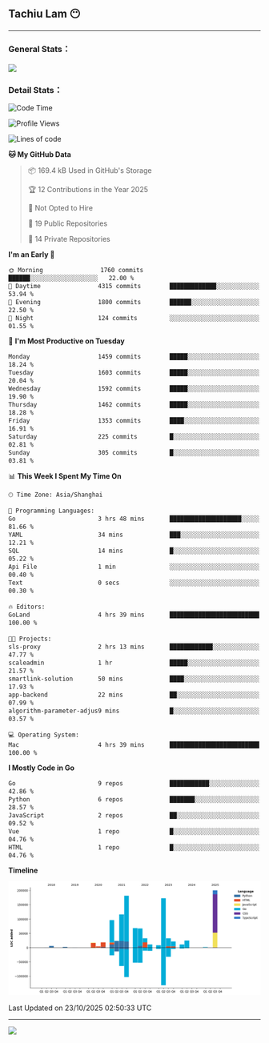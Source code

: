 <h2>Tachiu Lam 😶

---

### General Stats：

<a href="https://github.com/TachiuLam/TachiuLam">
  <img align="center" src="https://github-readme-stats.vercel.app/api?username=tachiulam&show_icons=true&theme=tokyonight&include_all_commits=true&count_private=true" />
</a>

[//]: # (![]&#40;https://github-readme-stats.vercel.app/api/wakatime?username=tachiulam&api_domain=wakapi.einverne.info&bg_color=2D3748&title_color=2F855A&icon_color=2F855A&text_color=ffffff&custom_title=Most%20Used%20Languages&layout=compact&#41;)

### Detail Stats：
<!--START_SECTION:waka-->
![Code Time](http://img.shields.io/badge/Code%20Time-1%2C204%20hrs%2034%20mins-blue)

![Profile Views](http://img.shields.io/badge/Profile%20Views-3-blue)

![Lines of code](https://img.shields.io/badge/From%20Hello%20World%20I%27ve%20Written-1.1%20million%20lines%20of%20code-blue)

**🐱 My GitHub Data** 

> 📦 169.4 kB Used in GitHub's Storage 
 > 
> 🏆 12 Contributions in the Year 2025
 > 
> 🚫 Not Opted to Hire
 > 
> 📜 19 Public Repositories 
 > 
> 🔑 14 Private Repositories 
 > 
**I'm an Early 🐤** 

```text
🌞 Morning                1760 commits        ██████░░░░░░░░░░░░░░░░░░░   22.00 % 
🌆 Daytime                4315 commits        █████████████░░░░░░░░░░░░   53.94 % 
🌃 Evening                1800 commits        ██████░░░░░░░░░░░░░░░░░░░   22.50 % 
🌙 Night                  124 commits         ░░░░░░░░░░░░░░░░░░░░░░░░░   01.55 % 
```
📅 **I'm Most Productive on Tuesday** 

```text
Monday                   1459 commits        █████░░░░░░░░░░░░░░░░░░░░   18.24 % 
Tuesday                  1603 commits        █████░░░░░░░░░░░░░░░░░░░░   20.04 % 
Wednesday                1592 commits        █████░░░░░░░░░░░░░░░░░░░░   19.90 % 
Thursday                 1462 commits        █████░░░░░░░░░░░░░░░░░░░░   18.28 % 
Friday                   1353 commits        ████░░░░░░░░░░░░░░░░░░░░░   16.91 % 
Saturday                 225 commits         █░░░░░░░░░░░░░░░░░░░░░░░░   02.81 % 
Sunday                   305 commits         █░░░░░░░░░░░░░░░░░░░░░░░░   03.81 % 
```


📊 **This Week I Spent My Time On** 

```text
🕑︎ Time Zone: Asia/Shanghai

💬 Programming Languages: 
Go                       3 hrs 48 mins       ████████████████████░░░░░   81.66 % 
YAML                     34 mins             ███░░░░░░░░░░░░░░░░░░░░░░   12.21 % 
SQL                      14 mins             █░░░░░░░░░░░░░░░░░░░░░░░░   05.22 % 
Api File                 1 min               ░░░░░░░░░░░░░░░░░░░░░░░░░   00.40 % 
Text                     0 secs              ░░░░░░░░░░░░░░░░░░░░░░░░░   00.30 % 

🔥 Editors: 
GoLand                   4 hrs 39 mins       █████████████████████████   100.00 % 

🐱‍💻 Projects: 
sls-proxy                2 hrs 13 mins       ████████████░░░░░░░░░░░░░   47.77 % 
scaleadmin               1 hr                █████░░░░░░░░░░░░░░░░░░░░   21.57 % 
smartlink-solution       50 mins             ████░░░░░░░░░░░░░░░░░░░░░   17.93 % 
app-backend              22 mins             ██░░░░░░░░░░░░░░░░░░░░░░░   07.99 % 
algorithm-parameter-adjus9 mins              █░░░░░░░░░░░░░░░░░░░░░░░░   03.57 % 

💻 Operating System: 
Mac                      4 hrs 39 mins       █████████████████████████   100.00 % 
```

**I Mostly Code in Go** 

```text
Go                       9 repos             ███████████░░░░░░░░░░░░░░   42.86 % 
Python                   6 repos             ███████░░░░░░░░░░░░░░░░░░   28.57 % 
JavaScript               2 repos             ██░░░░░░░░░░░░░░░░░░░░░░░   09.52 % 
Vue                      1 repo              █░░░░░░░░░░░░░░░░░░░░░░░░   04.76 % 
HTML                     1 repo              █░░░░░░░░░░░░░░░░░░░░░░░░   04.76 % 
```



**Timeline**

![Lines of Code chart](https://raw.githubusercontent.com/TachiuLam/TachiuLam/master/assets/bar_graph.png)


 Last Updated on 23/10/2025 02:50:33 UTC
<!--END_SECTION:waka-->

---

<img src="https://imgur.com/rilHVxA.png" />
<!--img align="center" alt="GIF" src="https://raw.githubusercontent.com/TachiuLam/tachiulam/dev/static/img/coding-freak.gif?raw=true" width="420" height="280" />
